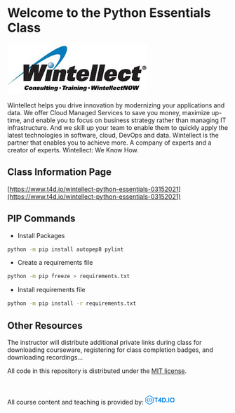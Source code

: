 # Welcome to the Python Essentials Class

![Wintellect Logo](images/wintellect-logo.png "Wintellect Logo")

Wintellect helps you drive innovation by modernizing your applications and data. We offer Cloud Managed Services to save you money, maximize up-time, and enable you to focus on business strategy rather than managing IT infrastructure. And we skill up your team to enable them to quickly apply the latest technologies in software, cloud, DevOps and data. Wintellect is the partner that enables you to achieve more. A company of experts and a creator of experts. Wintellect: We Know How.

## Class Information Page

[https://www.t4d.io/wintellect-python-essentials-03152021](https://www.t4d.io/wintellect-python-essentials-03152021)

## PIP Commands

- Install Packages

```bash
python -m pip install autopep8 pylint
```

- Create a requirements file

```bash
python -m pip freeze > requirements.txt
```

- Install requirements file

```bash
python -m pip install -r requirements.txt
```





## Other Resources

The instructor will distribute additional private links during class for downloading courseware, registering for class completion badges, and downloading recordings...

All code in this repository is distributed under the [MIT license](license.txt).

<br><br>
All course content and teaching is provided by: [<img src="images/t4dio-logo.gif" alt="T4D.IO Logo">](http://www.t4d.io)
